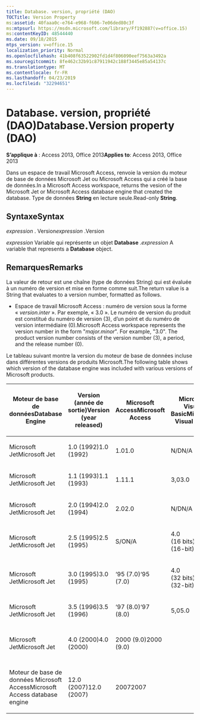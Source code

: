 ```yaml
---
title: Database. version, propriété (DAO)
TOCTitle: Version Property
ms:assetid: 40faaa0c-e764-e968-f606-7e06ded80c3f
ms:mtpsurl: https://msdn.microsoft.com/library/Ff192887(v=office.15)
ms:contentKeyID: 48544440
ms.date: 09/18/2015
mtps_version: v=office.15
localization_priority: Normal
ms.openlocfilehash: 41b408f63522902fd1d4f806090eef7563a3492a
ms.sourcegitcommit: 8fe462c32b91c87911942c188f3445e85a54137c
ms.translationtype: MT
ms.contentlocale: fr-FR
ms.lasthandoff: 04/23/2019
ms.locfileid: "32294651"
---
```

# <a name="databaseversion-property-dao"></a><span data-ttu-id="8e6ec-102">Database. version, propriété (DAO)</span><span class="sxs-lookup"><span data-stu-id="8e6ec-102">Database.Version property (DAO)</span></span>

<span data-ttu-id="8e6ec-103">**S’applique à** : Access 2013, Office 2013</span><span class="sxs-lookup"><span data-stu-id="8e6ec-103">**Applies to**: Access 2013, Office 2013</span></span>

<span data-ttu-id="8e6ec-104">Dans un espace de travail Microsoft Access, renvoie la version du moteur de base de données Microsoft Jet ou Microsoft Access qui a créé la base de données.</span><span class="sxs-lookup"><span data-stu-id="8e6ec-104">In a Microsoft Access workspace, returns the vesion of the Microsoft Jet or Microsoft Access database engine that created the database.</span></span> <span data-ttu-id="8e6ec-105">Type de données **String** en lecture seule.</span><span class="sxs-lookup"><span data-stu-id="8e6ec-105">Read-only **String**.</span></span>

## <a name="syntax"></a><span data-ttu-id="8e6ec-106">Syntaxe</span><span class="sxs-lookup"><span data-stu-id="8e6ec-106">Syntax</span></span>

<span data-ttu-id="8e6ec-107">*expression* . Version</span><span class="sxs-lookup"><span data-stu-id="8e6ec-107">*expression* .Version</span></span>

<span data-ttu-id="8e6ec-108">*expression* Variable qui représente un objet **Database** .</span><span class="sxs-lookup"><span data-stu-id="8e6ec-108">*expression* A variable that represents a **Database** object.</span></span>

## <a name="remarks"></a><span data-ttu-id="8e6ec-109">Remarques</span><span class="sxs-lookup"><span data-stu-id="8e6ec-109">Remarks</span></span>

<span data-ttu-id="8e6ec-110">La valeur de retour est une chaîne (type de données String) qui est évaluée à un numéro de version et mise en forme comme suit.</span><span class="sxs-lookup"><span data-stu-id="8e6ec-110">The return value is a String that evaluates to a version number, formatted as follows.</span></span>

- <span data-ttu-id="8e6ec-p102">Espace de travail Microsoft Access : numéro de version sous la forme « *version.inter* ». Par exemple, « 3.0 ». Le numéro de version du produit est constitué du numéro de version (3), d’un point et du numéro de version intermédiaire (0).</span><span class="sxs-lookup"><span data-stu-id="8e6ec-p102">Microsoft Access workspace represents the version number in the form "*major.minor*". For example, "3.0". The product version number consists of the version number (3), a period, and the release number (0).</span></span>

<span data-ttu-id="8e6ec-114">Le tableau suivant montre la version du moteur de base de données incluse dans différentes versions de produits Microsoft.</span><span class="sxs-lookup"><span data-stu-id="8e6ec-114">The following table shows which version of the database engine was included with various versions of Microsoft products.</span></span>

<table style="width:100%;">
<colgroup>
<col style="width: 16%" />
<col style="width: 16%" />
<col style="width: 16%" />
<col style="width: 16%" />
<col style="width: 16%" />
<col style="width: 16%" />
</colgroup>
<thead>
<tr class="header">
<th><p><span data-ttu-id="8e6ec-115">Moteur de base de données</span><span class="sxs-lookup"><span data-stu-id="8e6ec-115">Database Engine</span></span></p></th>
<th><p><span data-ttu-id="8e6ec-116">Version (année de sortie)</span><span class="sxs-lookup"><span data-stu-id="8e6ec-116">Version (year released)</span></span></p></th>
<th><p><span data-ttu-id="8e6ec-117">Microsoft Access</span><span class="sxs-lookup"><span data-stu-id="8e6ec-117">Microsoft Access</span></span></p></th>
<th><p><span data-ttu-id="8e6ec-118">Microsoft Visual Basic</span><span class="sxs-lookup"><span data-stu-id="8e6ec-118">Microsoft Visual Basic</span></span></p></th>
<th><p><span data-ttu-id="8e6ec-119">Microsoft Excel</span><span class="sxs-lookup"><span data-stu-id="8e6ec-119">Microsoft Excel</span></span></p></th>
<th><p><span data-ttu-id="8e6ec-120">Microsoft Visual C++</span><span class="sxs-lookup"><span data-stu-id="8e6ec-120">Microsoft Visual C++</span></span></p></th>
</tr>
</thead>
<tbody>
<tr class="odd">
<td><p><span data-ttu-id="8e6ec-121">Microsoft Jet</span><span class="sxs-lookup"><span data-stu-id="8e6ec-121">Microsoft Jet</span></span></p></td>
<td><p><span data-ttu-id="8e6ec-122">1.0 (1992)</span><span class="sxs-lookup"><span data-stu-id="8e6ec-122">1.0 (1992)</span></span></p></td>
<td><p><span data-ttu-id="8e6ec-123">1.0</span><span class="sxs-lookup"><span data-stu-id="8e6ec-123">1.0</span></span></p></td>
<td><p><span data-ttu-id="8e6ec-124">N/D</span><span class="sxs-lookup"><span data-stu-id="8e6ec-124">N/A</span></span></p></td>
<td><p><span data-ttu-id="8e6ec-125">N/D</span><span class="sxs-lookup"><span data-stu-id="8e6ec-125">N/A</span></span></p></td>
<td><p><span data-ttu-id="8e6ec-126">S/O</span><span class="sxs-lookup"><span data-stu-id="8e6ec-126">N/A</span></span></p></td>
</tr>
<tr class="even">
<td><p><span data-ttu-id="8e6ec-127">Microsoft Jet</span><span class="sxs-lookup"><span data-stu-id="8e6ec-127">Microsoft Jet</span></span></p></td>
<td><p><span data-ttu-id="8e6ec-128">1.1 (1993)</span><span class="sxs-lookup"><span data-stu-id="8e6ec-128">1.1 (1993)</span></span></p></td>
<td><p><span data-ttu-id="8e6ec-129">1.1</span><span class="sxs-lookup"><span data-stu-id="8e6ec-129">1.1</span></span></p></td>
<td><p><span data-ttu-id="8e6ec-130">3,0</span><span class="sxs-lookup"><span data-stu-id="8e6ec-130">3.0</span></span></p></td>
<td><p><span data-ttu-id="8e6ec-131">N/D</span><span class="sxs-lookup"><span data-stu-id="8e6ec-131">N/A</span></span></p></td>
<td><p><span data-ttu-id="8e6ec-132">S/O</span><span class="sxs-lookup"><span data-stu-id="8e6ec-132">N/A</span></span></p></td>
</tr>
<tr class="odd">
<td><p><span data-ttu-id="8e6ec-133">Microsoft Jet</span><span class="sxs-lookup"><span data-stu-id="8e6ec-133">Microsoft Jet</span></span></p></td>
<td><p><span data-ttu-id="8e6ec-134">2.0 (1994)</span><span class="sxs-lookup"><span data-stu-id="8e6ec-134">2.0 (1994)</span></span></p></td>
<td><p><span data-ttu-id="8e6ec-135">2.0</span><span class="sxs-lookup"><span data-stu-id="8e6ec-135">2.0</span></span></p></td>
<td><p><span data-ttu-id="8e6ec-136">N/D</span><span class="sxs-lookup"><span data-stu-id="8e6ec-136">N/A</span></span></p></td>
<td><p><span data-ttu-id="8e6ec-137">N/D</span><span class="sxs-lookup"><span data-stu-id="8e6ec-137">N/A</span></span></p></td>
<td><p><span data-ttu-id="8e6ec-138">S/O</span><span class="sxs-lookup"><span data-stu-id="8e6ec-138">N/A</span></span></p></td>
</tr>
<tr class="even">
<td><p><span data-ttu-id="8e6ec-139">Microsoft Jet</span><span class="sxs-lookup"><span data-stu-id="8e6ec-139">Microsoft Jet</span></span></p></td>
<td><p><span data-ttu-id="8e6ec-140">2.5 (1995)</span><span class="sxs-lookup"><span data-stu-id="8e6ec-140">2.5 (1995)</span></span></p></td>
<td><p><span data-ttu-id="8e6ec-141">S/O</span><span class="sxs-lookup"><span data-stu-id="8e6ec-141">N/A</span></span></p></td>
<td><p><span data-ttu-id="8e6ec-142">4.0 (16 bits)</span><span class="sxs-lookup"><span data-stu-id="8e6ec-142">4.0 (16-bit)</span></span></p></td>
<td><p><span data-ttu-id="8e6ec-143">N/D</span><span class="sxs-lookup"><span data-stu-id="8e6ec-143">N/A</span></span></p></td>
<td><p><span data-ttu-id="8e6ec-144">S/O</span><span class="sxs-lookup"><span data-stu-id="8e6ec-144">N/A</span></span></p></td>
</tr>
<tr class="odd">
<td><p><span data-ttu-id="8e6ec-145">Microsoft Jet</span><span class="sxs-lookup"><span data-stu-id="8e6ec-145">Microsoft Jet</span></span></p></td>
<td><p><span data-ttu-id="8e6ec-146">3.0 (1995)</span><span class="sxs-lookup"><span data-stu-id="8e6ec-146">3.0 (1995)</span></span></p></td>
<td><p><span data-ttu-id="8e6ec-147">‘95 (7.0)</span><span class="sxs-lookup"><span data-stu-id="8e6ec-147">‘95 (7.0)</span></span></p></td>
<td><p><span data-ttu-id="8e6ec-148">4.0 (32 bits)</span><span class="sxs-lookup"><span data-stu-id="8e6ec-148">4.0 (32-bit)</span></span></p></td>
<td><p><span data-ttu-id="8e6ec-149">‘95 (7.0)</span><span class="sxs-lookup"><span data-stu-id="8e6ec-149">‘95 (7.0)</span></span></p></td>
<td><p><span data-ttu-id="8e6ec-150">Situé</span><span class="sxs-lookup"><span data-stu-id="8e6ec-150">4.x</span></span></p></td>
</tr>
<tr class="even">
<td><p><span data-ttu-id="8e6ec-151">Microsoft Jet</span><span class="sxs-lookup"><span data-stu-id="8e6ec-151">Microsoft Jet</span></span></p></td>
<td><p><span data-ttu-id="8e6ec-152">3.5 (1996)</span><span class="sxs-lookup"><span data-stu-id="8e6ec-152">3.5 (1996)</span></span></p></td>
<td><p><span data-ttu-id="8e6ec-153">‘97 (8.0)</span><span class="sxs-lookup"><span data-stu-id="8e6ec-153">‘97 (8.0)</span></span></p></td>
<td><p><span data-ttu-id="8e6ec-154">5,0</span><span class="sxs-lookup"><span data-stu-id="8e6ec-154">5.0</span></span></p></td>
<td><p><span data-ttu-id="8e6ec-155">‘97 (8.0)</span><span class="sxs-lookup"><span data-stu-id="8e6ec-155">‘97 (8.0)</span></span></p></td>
<td><p><span data-ttu-id="8e6ec-156">5,0</span><span class="sxs-lookup"><span data-stu-id="8e6ec-156">5.0</span></span></p></td>
</tr>
<tr class="odd">
<td><p><span data-ttu-id="8e6ec-157">Microsoft Jet</span><span class="sxs-lookup"><span data-stu-id="8e6ec-157">Microsoft Jet</span></span></p></td>
<td><p><span data-ttu-id="8e6ec-158">4.0 (2000)</span><span class="sxs-lookup"><span data-stu-id="8e6ec-158">4.0 (2000)</span></span></p></td>
<td><p><span data-ttu-id="8e6ec-159">2000 (9.0)</span><span class="sxs-lookup"><span data-stu-id="8e6ec-159">2000 (9.0)</span></span></p></td>
<td><p></p></td>
<td><p><span data-ttu-id="8e6ec-160">2000 (9.0)</span><span class="sxs-lookup"><span data-stu-id="8e6ec-160">2000 (9.0)</span></span></p></td>
<td><p></p></td>
</tr>
<tr class="even">
<td><p><span data-ttu-id="8e6ec-161">Moteur de base de données Microsoft Access</span><span class="sxs-lookup"><span data-stu-id="8e6ec-161">Microsoft Access database engine</span></span></p></td>
<td><p><span data-ttu-id="8e6ec-162">12.0 (2007)</span><span class="sxs-lookup"><span data-stu-id="8e6ec-162">12.0 (2007)</span></span></p></td>
<td><p><span data-ttu-id="8e6ec-163">2007</span><span class="sxs-lookup"><span data-stu-id="8e6ec-163">2007</span></span></p></td>
<td><p></p></td>
<td><p></p></td>
<td><p></p></td>
</tr>
</tbody>
</table>

